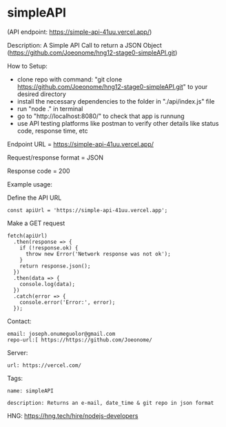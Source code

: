 # simpleAPI

(API endpoint: https://simple-api-41uu.vercel.app/)

Description:
  A Simple API Call to return a JSON Object
  (https://github.com/Joeonome/hng12-stage0-simpleAPI.git)

How to Setup:
  - clone repo with command: "git clone https://github.com/Joeonome/hng12-stage0-simpleAPI.git" to your desired directory
  - install the necessary dependencies to the folder in "./api/index.js" file
  - run "node ." in terminal
  - go to "http://localhost:8080/" to check that app is runnung
  - use API testing platforms like postman to verify other details like status code, response time, etc


Endpoint URL = https://simple-api-41uu.vercel.app/

Request/response format = JSON

Response code = 200

Example usage: 

Define the API URL

  ```
const apiUrl = 'https://simple-api-41uu.vercel.app';

```

 Make a GET request

```
fetch(apiUrl)
  .then(response => {
    if (!response.ok) {
      throw new Error('Network response was not ok');
    }
    return response.json();
  })
  .then(data => {
    console.log(data);
  })
  .catch(error => {
    console.error('Error:', error);
  });
```
  
Contact: 

    email: joseph.onumeguolor@gmail.com
    repo-url:[ https://https://github.com/Joeonome/
    
Server:

    url: https://vercel.com/
    
Tags:

    name: simpleAPI
    
    description: Returns an e-mail, date_time & git repo in json format

HNG: https://hng.tech/hire/nodejs-developers
